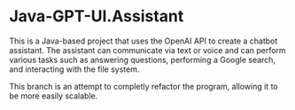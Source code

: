 # Java-GPT-UI.Assistant
This is a Java-based project that uses the OpenAI API to create a chatbot assistant. The assistant can communicate via text or voice and can perform various tasks such as answering questions, performing a Google search, and interacting with the file system.

This branch is an attempt to completly refactor the program, allowing it to be more easily scalable.

